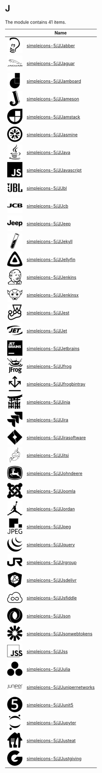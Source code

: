 # J

The module contains 41 items.



| |Name|
|:---:|---|
| ![illustration of simpleicons-5/J/Jabber](../../simpleicons-5/J/Jabber.png) | [simpleicons-5/J/Jabber](../../simpleicons-5/J/Jabber.md) |
| ![illustration of simpleicons-5/J/Jaguar](../../simpleicons-5/J/Jaguar.png) | [simpleicons-5/J/Jaguar](../../simpleicons-5/J/Jaguar.md) |
| ![illustration of simpleicons-5/J/Jamboard](../../simpleicons-5/J/Jamboard.png) | [simpleicons-5/J/Jamboard](../../simpleicons-5/J/Jamboard.md) |
| ![illustration of simpleicons-5/J/Jameson](../../simpleicons-5/J/Jameson.png) | [simpleicons-5/J/Jameson](../../simpleicons-5/J/Jameson.md) |
| ![illustration of simpleicons-5/J/Jamstack](../../simpleicons-5/J/Jamstack.png) | [simpleicons-5/J/Jamstack](../../simpleicons-5/J/Jamstack.md) |
| ![illustration of simpleicons-5/J/Jasmine](../../simpleicons-5/J/Jasmine.png) | [simpleicons-5/J/Jasmine](../../simpleicons-5/J/Jasmine.md) |
| ![illustration of simpleicons-5/J/Java](../../simpleicons-5/J/Java.png) | [simpleicons-5/J/Java](../../simpleicons-5/J/Java.md) |
| ![illustration of simpleicons-5/J/Javascript](../../simpleicons-5/J/Javascript.png) | [simpleicons-5/J/Javascript](../../simpleicons-5/J/Javascript.md) |
| ![illustration of simpleicons-5/J/Jbl](../../simpleicons-5/J/Jbl.png) | [simpleicons-5/J/Jbl](../../simpleicons-5/J/Jbl.md) |
| ![illustration of simpleicons-5/J/Jcb](../../simpleicons-5/J/Jcb.png) | [simpleicons-5/J/Jcb](../../simpleicons-5/J/Jcb.md) |
| ![illustration of simpleicons-5/J/Jeep](../../simpleicons-5/J/Jeep.png) | [simpleicons-5/J/Jeep](../../simpleicons-5/J/Jeep.md) |
| ![illustration of simpleicons-5/J/Jekyll](../../simpleicons-5/J/Jekyll.png) | [simpleicons-5/J/Jekyll](../../simpleicons-5/J/Jekyll.md) |
| ![illustration of simpleicons-5/J/Jellyfin](../../simpleicons-5/J/Jellyfin.png) | [simpleicons-5/J/Jellyfin](../../simpleicons-5/J/Jellyfin.md) |
| ![illustration of simpleicons-5/J/Jenkins](../../simpleicons-5/J/Jenkins.png) | [simpleicons-5/J/Jenkins](../../simpleicons-5/J/Jenkins.md) |
| ![illustration of simpleicons-5/J/Jenkinsx](../../simpleicons-5/J/Jenkinsx.png) | [simpleicons-5/J/Jenkinsx](../../simpleicons-5/J/Jenkinsx.md) |
| ![illustration of simpleicons-5/J/Jest](../../simpleicons-5/J/Jest.png) | [simpleicons-5/J/Jest](../../simpleicons-5/J/Jest.md) |
| ![illustration of simpleicons-5/J/Jet](../../simpleicons-5/J/Jet.png) | [simpleicons-5/J/Jet](../../simpleicons-5/J/Jet.md) |
| ![illustration of simpleicons-5/J/Jetbrains](../../simpleicons-5/J/Jetbrains.png) | [simpleicons-5/J/Jetbrains](../../simpleicons-5/J/Jetbrains.md) |
| ![illustration of simpleicons-5/J/Jfrog](../../simpleicons-5/J/Jfrog.png) | [simpleicons-5/J/Jfrog](../../simpleicons-5/J/Jfrog.md) |
| ![illustration of simpleicons-5/J/Jfrogbintray](../../simpleicons-5/J/Jfrogbintray.png) | [simpleicons-5/J/Jfrogbintray](../../simpleicons-5/J/Jfrogbintray.md) |
| ![illustration of simpleicons-5/J/Jinja](../../simpleicons-5/J/Jinja.png) | [simpleicons-5/J/Jinja](../../simpleicons-5/J/Jinja.md) |
| ![illustration of simpleicons-5/J/Jira](../../simpleicons-5/J/Jira.png) | [simpleicons-5/J/Jira](../../simpleicons-5/J/Jira.md) |
| ![illustration of simpleicons-5/J/Jirasoftware](../../simpleicons-5/J/Jirasoftware.png) | [simpleicons-5/J/Jirasoftware](../../simpleicons-5/J/Jirasoftware.md) |
| ![illustration of simpleicons-5/J/Jitsi](../../simpleicons-5/J/Jitsi.png) | [simpleicons-5/J/Jitsi](../../simpleicons-5/J/Jitsi.md) |
| ![illustration of simpleicons-5/J/Johndeere](../../simpleicons-5/J/Johndeere.png) | [simpleicons-5/J/Johndeere](../../simpleicons-5/J/Johndeere.md) |
| ![illustration of simpleicons-5/J/Joomla](../../simpleicons-5/J/Joomla.png) | [simpleicons-5/J/Joomla](../../simpleicons-5/J/Joomla.md) |
| ![illustration of simpleicons-5/J/Jordan](../../simpleicons-5/J/Jordan.png) | [simpleicons-5/J/Jordan](../../simpleicons-5/J/Jordan.md) |
| ![illustration of simpleicons-5/J/Jpeg](../../simpleicons-5/J/Jpeg.png) | [simpleicons-5/J/Jpeg](../../simpleicons-5/J/Jpeg.md) |
| ![illustration of simpleicons-5/J/Jquery](../../simpleicons-5/J/Jquery.png) | [simpleicons-5/J/Jquery](../../simpleicons-5/J/Jquery.md) |
| ![illustration of simpleicons-5/J/Jrgroup](../../simpleicons-5/J/Jrgroup.png) | [simpleicons-5/J/Jrgroup](../../simpleicons-5/J/Jrgroup.md) |
| ![illustration of simpleicons-5/J/Jsdelivr](../../simpleicons-5/J/Jsdelivr.png) | [simpleicons-5/J/Jsdelivr](../../simpleicons-5/J/Jsdelivr.md) |
| ![illustration of simpleicons-5/J/Jsfiddle](../../simpleicons-5/J/Jsfiddle.png) | [simpleicons-5/J/Jsfiddle](../../simpleicons-5/J/Jsfiddle.md) |
| ![illustration of simpleicons-5/J/Json](../../simpleicons-5/J/Json.png) | [simpleicons-5/J/Json](../../simpleicons-5/J/Json.md) |
| ![illustration of simpleicons-5/J/Jsonwebtokens](../../simpleicons-5/J/Jsonwebtokens.png) | [simpleicons-5/J/Jsonwebtokens](../../simpleicons-5/J/Jsonwebtokens.md) |
| ![illustration of simpleicons-5/J/Jss](../../simpleicons-5/J/Jss.png) | [simpleicons-5/J/Jss](../../simpleicons-5/J/Jss.md) |
| ![illustration of simpleicons-5/J/Julia](../../simpleicons-5/J/Julia.png) | [simpleicons-5/J/Julia](../../simpleicons-5/J/Julia.md) |
| ![illustration of simpleicons-5/J/Junipernetworks](../../simpleicons-5/J/Junipernetworks.png) | [simpleicons-5/J/Junipernetworks](../../simpleicons-5/J/Junipernetworks.md) |
| ![illustration of simpleicons-5/J/Junit5](../../simpleicons-5/J/Junit5.png) | [simpleicons-5/J/Junit5](../../simpleicons-5/J/Junit5.md) |
| ![illustration of simpleicons-5/J/Jupyter](../../simpleicons-5/J/Jupyter.png) | [simpleicons-5/J/Jupyter](../../simpleicons-5/J/Jupyter.md) |
| ![illustration of simpleicons-5/J/Justeat](../../simpleicons-5/J/Justeat.png) | [simpleicons-5/J/Justeat](../../simpleicons-5/J/Justeat.md) |
| ![illustration of simpleicons-5/J/Justgiving](../../simpleicons-5/J/Justgiving.png) | [simpleicons-5/J/Justgiving](../../simpleicons-5/J/Justgiving.md) |



